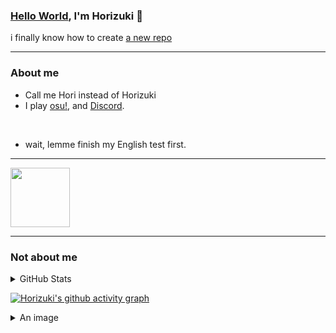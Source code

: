 ### [Hello World](https://guides.github.com/activities/hello-world/), I'm Horizuki 👋
i finally know how to create [a new repo](https://github.com/new)

---

### About me
- Call me Hori instead of Horizuki
- I play [osu!](https://osu.ppy.sh/home), and [Discord](https://discord.com).
</br>

- wait, lemme finish my English test first.

---

<a href="https://discord.com/users/350144899489857536">
<img height="95px" src="https://discord.c99.nl/widget/theme-4/350144899489857536.png" />
</a>

---

### Not about me

<details> 
  <summary>GitHub Stats</summary>
  <br/>
  
[![Horizuki](https://github-readme-stats.vercel.app/api/top-langs/?username=Horizuki&&theme=tokyonight&title_color=fce9ed)](https://github.com/anuraghazra/github-readme-stats)

[![Horizuki](https://github-readme-stats.vercel.app/api?username=Horizuki&count_private=true&show_icons=true&theme=tokyonight&title_color=fce9ed)](https://github.com/anuraghazra/github-readme-stats)

[![Horizuki](https://github-readme-streak-stats.herokuapp.com?user=Horizuki&theme=tokyonight)](https://git.io/streak-stats)
  <br/>
</details>

[![Horizuki's github activity graph](https://activity-graph.herokuapp.com/graph?username=Horizuki&color=fce9ed&point=ffffff&theme=material-palenight)](https://github.com/ashutosh00710/github-readme-activity-graph)

<details> 
  <summary>An image</summary>
  <br/>
  
[![Excalibur ~Revived resolution~](https://i.imgur.com/FHqsflN.jpeg)](https://osu.ppy.sh/b/2099172)
</details>

